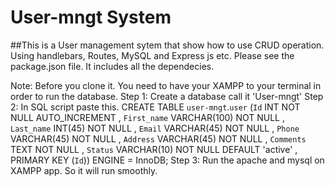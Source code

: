 # User-mngt System

##This is a User management sytem that show how to use CRUD operation. Using handlebars, Routes, MySQL and Express js etc. Please see the package.json file. It includes all the dependecies.

Note: Before you clone it. You need to have your XAMPP to your terminal in order to run the database.
Step 1: Create a database call it 'User-mngt'
Step 2: In SQL script paste this.
CREATE TABLE `user-mngt`.`user` (`Id` INT NOT NULL AUTO_INCREMENT , `First_name` VARCHAR(100) NOT NULL , `Last_name` INT(45) NOT NULL , `Email` VARCHAR(45) NOT NULL , `Phone` VARCHAR(45) NOT NULL , `Address` VARCHAR(45) NOT NULL , `Comments` TEXT NOT NULL , `Status` VARCHAR(10) NOT NULL DEFAULT 'active' , PRIMARY KEY (`Id`)) ENGINE = InnoDB;
Step 3: Run the apache and mysql on XAMPP app. So it will run smoothly.

